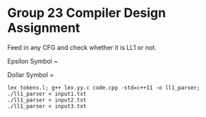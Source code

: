 # Group 23 Compiler Design Assignment

Feed in any CFG and check whether it is LL1 or not.

Epsilon Symbol ~

Dollar Symbol =

```
lex tokens.l; g++ lex.yy.c code.cpp -std=c++11 -o ll1_parser;
./ll1_parser < input1.txt
./ll1_parser < input2.txt
./ll1_parser < input3.txt
```
